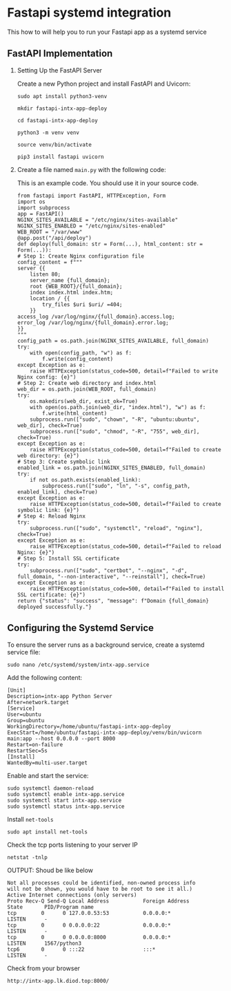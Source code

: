 # Fastapi systemd integration

This how to will help you to run your Fastapi app as a systemd service 

## FastAPI Implementation

1. Setting Up the FastAPI Server

   Create a new Python project and install FastAPI and Uvicorn:

   ```
   sudo apt install python3-venv
   ```

   ```
   mkdir fastapi-intx-app-deploy
   ```

   ```
   cd fastapi-intx-app-deploy
   ```

   ```
   python3 -m venv venv
   ```

   ```
   source venv/bin/activate
   ```

   ```
   pip3 install fastapi uvicorn
   ```

2. Create a file named `main.py` with the following code:

   This is an example code. You should use it in your source code.

   ```
   from fastapi import FastAPI, HTTPException, Form
   import os
   import subprocess
   app = FastAPI()
   NGINX_SITES_AVAILABLE = "/etc/nginx/sites-available"
   NGINX_SITES_ENABLED = "/etc/nginx/sites-enabled"
   WEB_ROOT = "/var/www"
   @app.post("/api/deploy")
   def deploy(full_domain: str = Form(...), html_content: str = Form(...)):
   # Step 1: Create Nginx configuration file
   config_content = f"""
   server {{
       listen 80;
       server_name {full_domain};
       root {WEB_ROOT}/{full_domain};
       index index.html index.htm;
       location / {{
           try_files $uri $uri/ =404;
       }}
   access_log /var/log/nginx/{full_domain}.access.log;
   error_log /var/log/nginx/{full_domain}.error.log;
   }}
   """
   config_path = os.path.join(NGINX_SITES_AVAILABLE, full_domain)
   try:
       with open(config_path, "w") as f:
           f.write(config_content)
   except Exception as e:
       raise HTTPException(status_code=500, detail=f"Failed to write Nginx config: {e}")
   # Step 2: Create web directory and index.html
   web_dir = os.path.join(WEB_ROOT, full_domain)
   try:
       os.makedirs(web_dir, exist_ok=True)
       with open(os.path.join(web_dir, "index.html"), "w") as f:
           f.write(html_content)
       subprocess.run(["sudo", "chown", "-R", "ubuntu:ubuntu", web_dir], check=True)
       subprocess.run(["sudo", "chmod", "-R", "755", web_dir], check=True)
   except Exception as e:
       raise HTTPException(status_code=500, detail=f"Failed to create web directory: {e}")
   # Step 3: Create symbolic link
   enabled_link = os.path.join(NGINX_SITES_ENABLED, full_domain)
   try:
       if not os.path.exists(enabled_link):
           subprocess.run(["sudo", "ln", "-s", config_path, enabled_link], check=True)
   except Exception as e:
       raise HTTPException(status_code=500, detail=f"Failed to create symbolic link: {e}")
   # Step 4: Reload Nginx
   try:
       subprocess.run(["sudo", "systemctl", "reload", "nginx"], check=True)
   except Exception as e:
       raise HTTPException(status_code=500, detail=f"Failed to reload Nginx: {e}")
   # Step 5: Install SSL certificate
   try:
       subprocess.run(["sudo", "certbot", "--nginx", "-d", full_domain, "--non-interactive", "--reinstall"], check=True)
   except Exception as e:
       raise HTTPException(status_code=500, detail=f"Failed to install SSL certificate: {e}")
   return {"status": "success", "message": f"Domain {full_domain} deployed successfully."}
   ```
## Configuring the Systemd Service
   To ensure the server runs as a background service, create a systemd service file:   

   ```
   sudo nano /etc/systemd/system/intx-app.service
   ```

   Add the following content:

   ```
   [Unit]
   Description=intx-app Python Server
   After=network.target
   [Service]
   User=ubuntu
   Group=ubuntu
   WorkingDirectory=/home/ubuntu/fastapi-intx-app-deploy
   ExecStart=/home/ubuntu/fastapi-intx-app-deploy/venv/bin/uvicorn main:app --host 0.0.0.0 --port 8000
   Restart=on-failure
   RestartSec=5s
   [Install]
   WantedBy=multi-user.target
   ```

   Enable and start the service:

   ```
   sudo systemctl daemon-reload
   sudo systemctl enable intx-app.service
   sudo systemctl start intx-app.service
   sudo systemctl status intx-app.service
   ```

   Install `net-tools`

   ```
   sudo apt install net-tools
   ```
   
   Check the tcp ports listening to your server IP

   ```
   netstat -tnlp
   ```

   OUTPUT: Shoud be like below

   ```
   Not all processes could be identified, non-owned process info
   will not be shown, you would have to be root to see it all.)
   Active Internet connections (only servers)
   Proto Recv-Q Send-Q Local Address           Foreign Address         State       PID/Program name    
   tcp        0      0 127.0.0.53:53           0.0.0.0:*               LISTEN      -                   
   tcp        0      0 0.0.0.0:22              0.0.0.0:*               LISTEN      -                   
   tcp        0      0 0.0.0.0:8000            0.0.0.0:*               LISTEN      1567/python3        
   tcp6       0      0 :::22                   :::*                    LISTEN      -               
   ```

   Check from your browser

   ```
   http://intx-app.lk.diod.top:8000/
   ```
      
